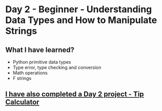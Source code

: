 # Day 2 - Beginner - Understanding Data Types and How to Manipulate Strings

## What I have learned?

- Python primitive data types
- Type error, type checking and conversion
- Math operations
- F strings

## [I have also completed a Day 2 project - Tip Calculator](https://replit.com/@Jan-Dyndor/tip-calculator-start)
